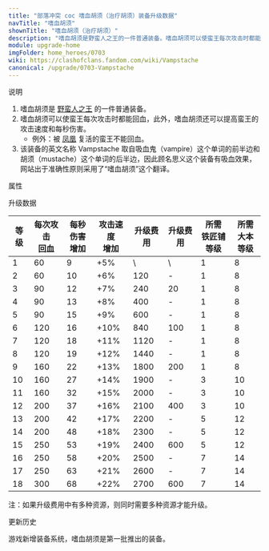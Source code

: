 ```yaml
---
title: "部落冲突 coc 嗜血胡须（治疗胡须）装备升级数据"
navTitle: "嗜血胡须"
shownTitle: "嗜血胡须（治疗胡须）"
description: "嗜血胡须是野蛮人之王的一件普通装备。嗜血胡须可以使蛮王每次攻击时都能回血，此外，嗜血胡须还可以提高蛮王的攻击速度和每秒伤害。例外：被凤凰复活的蛮王不能回血。"
module: upgrade-home
imgFolder: home_heroes/0703
wiki: https://clashofclans.fandom.com/wiki/Vampstache
canonical: /upgrade/0703-Vampstache
---
```


<UnitInfo :folder="$frontmatter.imgFolder" imgSrc="Vampstache_info.png" :imgAlt="$frontmatter.navTitle" description="野蛮人之王每次攻击都会治疗自身" />

<SmallTitle>说明</SmallTitle>

1. 嗜血胡须是 [野蛮人之王](/upgrade/0200-Barbarian-King) 的一件普通装备。
2. 嗜血胡须可以使蛮王每次攻击时都能回血，此外，嗜血胡须还可以提高蛮王的攻击速度和每秒伤害。
   - 例外：被 [凤凰](/upgrade/0287-Phoenix) 复活的蛮王不能回血。
3. 该装备的英文名称 Vampstache 取自吸血鬼（vampire）这个单词的前半边和胡须（mustache）这个单词的后半边，因此顾名思义这个装备有吸血效果，网站出于准确性原则采用了“嗜血胡须”这个翻译。

<SmallTitle>属性</SmallTitle>

<UnitProperties>
    <UnitProperty pKey="技能类型" pValue="被动技能" />
    <UnitProperty pKey="装备稀有度" pValue="普通" />
    <UnitProperty pKey="所需铁匠铺等级" pValue="3" />
    <UnitProperty pKey="所需大本等级" pValue="10" />
</UnitProperties>

<SmallTitle>升级数据</SmallTitle>

<script setup>
const tableExtraInfo = [
    {
        "column": 4,
        "type": "cost",
        "icon": "Shiny_Ore",
        "noGoldPass": true
    },
    {
        "column": 5,
        "type": "cost",
        "icon": "Glowy_Ore",
        "noGoldPass": true
    }
];
</script>

<UnitTable :tableExtraInfo="tableExtraInfo">

| 等级 |每次攻击<br>回血|每秒伤害<br>增加|攻击速度<br>增加|升级费用|升级费用|所需<br>铁匠铺等级|所需<br>大本等级|
| ---- |      ----     |      ---      |      ---     |   ---  |  ---  |       ---      |       ---      |
|   1  |       60      |        9      |      +5%     |    \   |   \   |        1       |        8       |
|   2  |       60      |       10      |      +6%     |   120  |   -   |        1       |        8       |
|   3  |       90      |       12      |      +7%     |   240  |   20  |        1       |        8       |
|   4  |       90      |       13      |      +8%     |   400  |   -   |        1       |        8       |
|   5  |       90      |       15      |      +9%     |   600  |   -   |        1       |        8       |
|   6  |      120      |       16      |     +10%     |   840  |  100  |        1       |        8       |
|   7  |      120      |       18      |     +11%     |  1120  |   -   |        1       |        8       |
|   8  |      120      |       19      |     +12%     |  1440  |   -   |        1       |        8       |
|   9  |      160      |       22      |     +13%     |  1800  |  200  |        1       |        8       |
|  10  |      160      |       27      |     +14%     |  1900  |   -   |        3       |       10       |
|  11  |      160      |       32      |     +15%     |  2000  |   -   |        3       |       10       |
|  12  |      200      |       37      |     +16%     |  2100  |  400  |        3       |       10       |
|  13  |      200      |       42      |     +17%     |  2200  |   -   |        5       |       12       |
|  14  |      200      |       48      |     +18%     |  2300  |   -   |        5       |       12       |
|  15  |      250      |       53      |     +19%     |  2400  |  600  |        5       |       12       |
|  16  |      250      |       58      |     +20%     |  2500  |   -   |        7       |       14       |
|  17  |      250      |       63      |     +21%     |  2600  |   -   |        7       |       14       |
|  18  |      300      |       68      |     +22%     |  2700  |  600  |        7       |       14       |
</UnitTable>

注：如果升级费用中有多种资源，则同时需要多种资源才能升级。

<SmallTitle>更新历史</SmallTitle>

<Timeline>  
    <TimelineItem date="2023/12/12">
        <TimelineRow>游戏新增装备系统，嗜血胡须是第一批推出的装备。</TimelineRow>
    </TimelineItem>
    <TimelineItem :historyBottom="true" />
</Timeline>